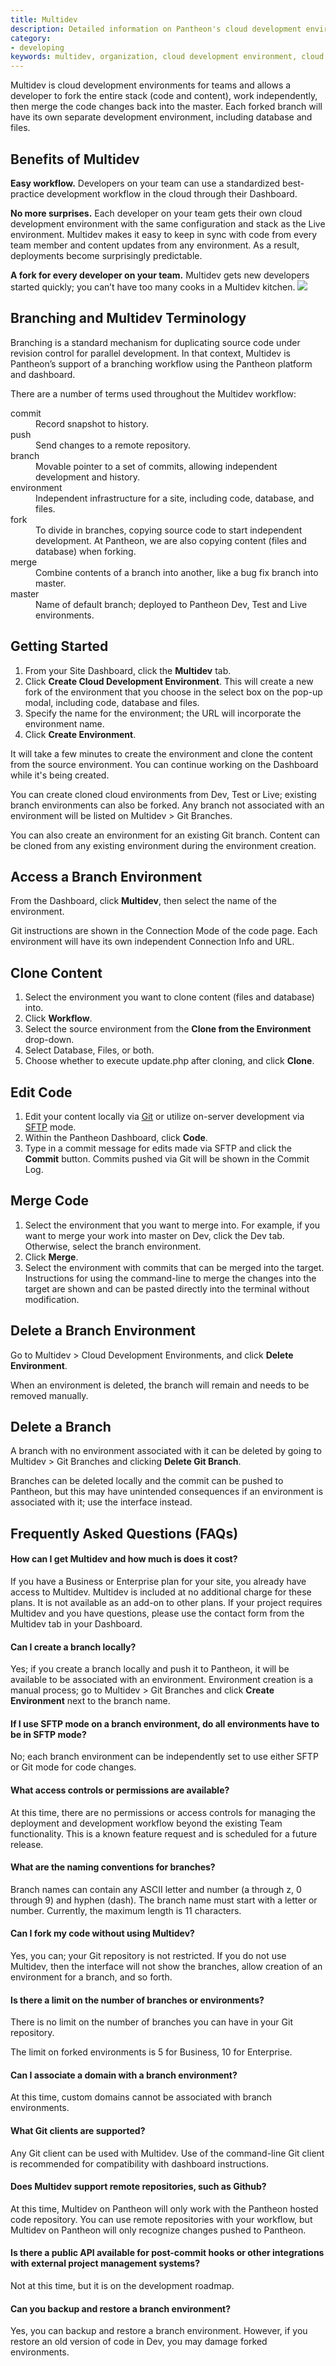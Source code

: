 ```yaml
---
title: Multidev
description: Detailed information on Pantheon's cloud development environment, Multidev.
category:
- developing
keywords: multidev, organization, cloud development environment, cloud development environments, cde, team management, developing with teams, what is multidev, multidev workflow, what is a branch, what is branching, branch, what is a commit, what is a fork, clone content, clone to a cde, clone to development environment, delete cde, remove cde, delete multidev branch
---
```

Multidev is cloud development environments for teams and allows a developer to fork the entire stack (code and content), work independently, then merge the code changes back into the master. Each forked branch will have its own separate development environment, including database and files.

## Benefits of Multidev

**Easy workflow.** Developers on your team can use a standardized best-practice development workflow in the cloud through their Dashboard.

**No more surprises.** Each developer on your team gets their own cloud development environment with the same configuration and stack as the Live environment. Multidev makes it easy to keep in sync with code from every team member and content updates from any environment. As a result, deployments become surprisingly predictable.

**A fork for every developer on your team.** Multidev gets new developers started quickly; you can’t have too many cooks in a Multidev kitchen.
![](/source/docs/assets/images/desk_images/170383.png)​

## Branching and Multidev Terminology

Branching is a standard mechanism for duplicating source code under revision control for parallel development. In that context, Multidev is Pantheon’s support of a branching workflow using the Pantheon platform and dashboard.

There are a number of terms used throughout the Multidev workflow:

<dl>
<dt>commit</dt>
<dd>Record snapshot to history.</dd>
<dt>push</dt>
<dd>Send changes to a remote repository.</dd>
<dt>branch</dt>
<dd>Movable pointer to a set of commits, allowing independent development and history.</dd>
<dt>environment</dt>
<dd>Independent infrastructure for a site, including code, database, and files.</dd>
<dt>fork</dt>
<dd>To divide in branches, copying source code&nbsp;to start independent development. At Pantheon, we are also copying content (files and database) when forking.</dd>
<dt>merge</dt>
<dd>Combine contents of a&nbsp;branch into another, like a bug fix branch into master.</dd>
<dt>master</dt>
<dd>Name of default branch; deployed to Pantheon Dev, Test and Live environments.</dd></dl>

## Getting Started

1. From your Site Dashboard, click the **Multidev** tab.
2. Click **Create Cloud Development Environment**. This will create a new fork of the environment that you choose in the select box on the pop-up modal, including code, database and files.
3. Specify the name for the environment; the URL will incorporate the environment name.
4. Click **Create Environment**.  

It will take a few minutes to create the environment and clone the content from the source environment. You can continue working on the Dashboard while it's being created.

You can create cloned cloud environments from Dev, Test or Live; existing branch environments can also be forked. Any branch not associated with an environment will be listed on Multidev > Git Branches.

You can also create an environment for an existing Git branch. Content can be cloned from any existing environment during the environment creation.

## Access a Branch Environment

From the Dashboard, click **Multidev**, then select the name of the environment.

Git instructions are shown in the Connection Mode of the code page. Each environment will have its own independent Connection Info and URL.

## Clone Content

1. Select the environment you want to clone content (files and database) into.
2. Click **Workflow**.
3. Select the source environment from the  **Clone from the <name> Environment** drop-down.
4. Select Database, Files, or both.
5. Choose whether to execute update.php after cloning, and click **Clone**.

## Edit Code

1. Edit your content locally via [Git](/docs/articles/local/starting-with-git/) or utilize on-server development via [SFTP](/docs/articles/sites/code/developing-directly-with-sftp-mode/) mode.
2. Within the Pantheon Dashboard, click **Code**.
3. Type in a commit message for edits made via SFTP and click the **Commit** button. Commits pushed via Git will be shown in the Commit Log.

## Merge Code

1. Select the environment that you want to merge into. For example, if you want to merge your work into master on Dev, click the Dev tab. Otherwise, select the branch environment.
2. Click **Merge**.
3. Select the environment with commits that can be merged into the target.  
Instructions for using the command-line to merge the changes into the target are shown and can be pasted directly into the terminal without modification.

## Delete a Branch Environment

Go to Multidev > Cloud Development Environments, and click **Delete Environment**.

When an environment is deleted, the branch will remain and needs to be removed manually.

## Delete a Branch

A branch with no environment associated with it can be deleted by going to Multidev > Git Branches and clicking **Delete Git Branch**.

Branches can be deleted locally and the commit can be pushed to Pantheon, but this may have unintended consequences if an environment is associated with it; use the interface instead.​

## Frequently Asked Questions (FAQs)

#### How can I get Multidev and how much is does it cost?

If you have a Business or Enterprise plan for your site, you already have access to Multidev. Multidev is included at no additional charge for these plans. It is not available as an add-on to other plans. If your project requires Multidev and you have questions, please use the contact form from the Multidev tab in your Dashboard.

#### Can I create a branch locally?

Yes; if you create a branch locally and push it to Pantheon, it will be available  to be associated with an environment. Environment creation is a manual process; go to Multidev > Git Branches and click **Create Environment** next to the branch name.

#### If I use SFTP mode on a branch environment, do all environments have to be in SFTP mode?

No; each branch environment can be independently set to use either SFTP or Git mode for code changes.

#### What access controls or permissions are available?

At this time, there are no permissions or access controls for managing the deployment and development workflow beyond the existing Team functionality. This is a known feature request and is scheduled for a future release.

#### What are the naming conventions for branches?

Branch names can contain any ASCII letter and number (a through z, 0 through 9) and hyphen (dash). The branch name must start with a letter or number. Currently, the maximum length is 11 characters.

#### Can I fork my code without using Multidev?

Yes, you can; your Git repository is not restricted. If you do not use Multidev, then the interface will not show the branches, allow creation of an environment for a branch, and so forth.

#### Is there a limit on the number of branches or environments?

There is no limit on the number of branches you can have in your Git repository.

The limit on forked environments is 5 for Business, 10 for Enterprise.

#### Can I associate a domain with a branch environment?

At this time, custom domains cannot be associated with branch environments.

#### What Git clients are supported?

Any Git client can be used with Multidev. Use of the command-line Git client is recommended for compatibility with dashboard instructions.

#### Does Multidev support remote repositories, such as Github?

At this time, Multidev on Pantheon will only work with the Pantheon hosted code repository. You can use remote repositories with your workflow, but Multidev on Pantheon will only recognize changes pushed to Pantheon.

#### Is there a public API available for post-commit hooks or other integrations with external project management systems?

Not at this time, but it is on the development roadmap.

#### Can you backup and restore a branch environment?

Yes, you can backup and restore a branch environment. However, if you restore an old version of code in Dev, you may damage forked environments.
